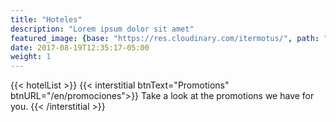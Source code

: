 ```yaml
---
title: "Hoteles"
description: "Lorem ipsum dolor sit amet"
featured_image: {base: "https://res.cloudinary.com/itermotus/", path: "assets/jonathonhotel/img/common/jonathon-hotel-general-terraza-bar.jpg"}
date: 2017-08-19T12:35:17-05:00
weight: 1
---
```

<div class="container">
   {{< hotelList >}}
   {{< interstitial btnText="Promotions" btnURL="/en/promociones">}}
   Take a look at the promotions we have for you.
   {{< /interstitial >}}
</div>